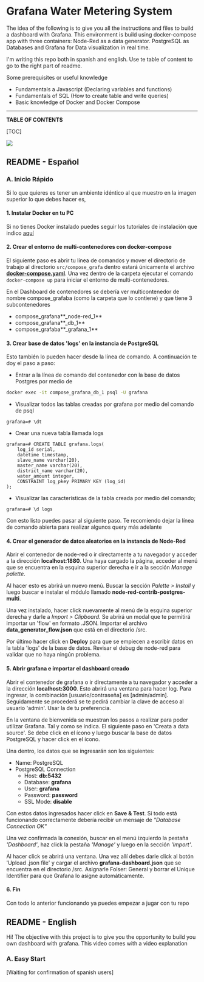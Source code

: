 # Grafana Water Metering System

The idea of the following is to give you all the instructions and files to build a dashboard with Grafana. This environment is build using docker-compose app with three containers: Node-Red as a data generator. PostgreSQL as Databases and Grafana for Data visualization in real time. 

I'm writing this repo both in spanish and english. Use te table of content to go to the right part of readme. 

Some prerequisites or useful knowledge

* Fundamentals a Javascript (Declaring variables and functions)
* Fundamentals of SQL (How to create table and write queries)
* Basic knowledge of Docker and Docker Compose

------



**TABLE OF CONTENTS**

[TOC]

![](https://joseluisramoncolmenares.files.wordpress.com/2020/06/bannergrafanadashboard1.png)



## README - Español

### A. Inicio Rápido

Si lo que quieres es tener un ambiente idéntico al que muestro en la imagen superior lo que debes hacer es,

#### 1. Instalar Docker en tu PC

Si no tienes Docker instalado puedes seguir los tutoriales de instalación que indico [aquí](https://joseluisramoncolmenares.wordpress.com/2020/06/18/como-configurar-docker-para-tus-proyectos/)

#### 2. Crear el entorno de multi-contenedores con docker-compose

El siguiente paso es abrir tu línea de comandos y mover el directorio de trabajo al directorio `src/compose_grafa` dentro estará únicamente el archivo **[docker-compose.yaml](https://docs.docker.com/compose/)**. Una vez dentro de la carpeta ejecutar el comando `docker-compose up` para iniciar el entorno de multi-contenedores.

En el Dashboard de contenedores se debería ver multicontenedor de nombre compose_grafaba (como la carpeta que lo contiene) y que tiene 3 subcontenedores

* compose_grafana**_node-red_1**
* compose_grafana**_db_1**
* compose_grafaba**_grafana_1**

#### 3. Crear base de datos 'logs' en la instancia de PostgreSQL

Esto también lo pueden hacer desde la línea de comando. A continuación te doy el paso a paso: 

* Entrar a la línea de comando del contenedor con la base de datos Postgres por medio de

```bash
docker exec -it compose_grafana_db_1 psql -U grafana
```

* Visualizar todos las tablas creadas por grafana por medio del comando de psql

```
grafana=# \dt
```

* Crear una nueva tabla llamada logs

```plsql
grafana=# CREATE TABLE grafana.logs(
    log_id serial,
    datetime timestamp,
    slave_name varchar(20),
    master_name varchar(20),
    district_name varchar(20),
    water_amount integer,
    CONSTRAINT log_pkey PRIMARY KEY (log_id)
);
```

* Visualizar las características de la tabla creada por medio del comando;

```
grafana=# \d logs
```

Con esto listo puedes pasar al siguiente paso. Te recomiendo dejar la línea de comando abierta para realizar algunos query más adelante

#### 4. Crear el generador de datos aleatorios en la instancia de Node-Red

Abrir el contenedor de node-red o ir directamente a tu navegador y acceder a la dirección **localhost:1880**. Una haya cargado la página, acceder al menú que se encuentra en la esquina superior derecha e ir a la sección *Manage palette*.

Al hacer esto es abrirá un nuevo menú. Buscar la sección *Palette > Install* y luego buscar e instalar el módulo llamado **node-red-contrib-postgres-multi**.

Una vez instalado, hacer click nuevamente al menú de la esquina superior derecha y darle a *Import > Clipboard*. Se abrirá un modal que te permitirá importar un 'flow' en formato .JSON. Importar el archivo **data_generator_flow.json** que está en el directorio /src.

Por último hacer click en **Deploy** para que se empiecen a escribir datos en la tabla 'logs' de la base de datos. Revisar el debug de node-red para validar que no haya ningún problema. 

#### 5. Abrir grafana e importar el dashboard creado

Abrir el contenedor de grafana o ir directamente a tu navegador y acceder a la dirección **localhost:3000**. Esto abrirá una ventana para hacer log. Para ingresar, la combinación [usuario/contraseña] es [admin/admin]. Seguidamente se procederá se te pedirá cambiar la clave de acceso al usuario 'admin'. Usar la de tu preferencia.

En la ventana de bienvenida se muestran los pasos a realizar para poder utilizar Grafana. Tal y como se indica. El siguiente paso en 'Creata a data source'. Se debe click en el ícono y luego buscar la base de datos PostgreSQL y hacer click en el ícono. 

Una dentro, los datos que se ingresarán son los siguientes: 

* Name: PostgreSQL
* PostgreSQL Connection
  * Host: **db:5432**
  * Database: **grafana**
  * User: **grafana**
  * Password: **password**
  * SSL Mode: **disable**

Con estos datos ingresados hacer click en **Save & Test**. Si todo está funcionando correctamente debería recibir un mensaje de *"Database Connection OK"*

Una vez confirmada la conexión, buscar en el menú izquierdo la pestaña *'Dashboard'*, haz click la pestaña *'Manage'* y luego en la sección *'Import'*.

Al hacer click se abrirá una ventana. Una vez allí debes darle click al botón 'Upload .json file' y cargar el archivo **grafana-dashboard.json** que se encuentra en el directorio /src. Asignarle Folser: General y borrar el Unique Identifier para que Grafana lo asigne automáticamente.

#### 6. Fin

Con todo lo anterior funcionando ya puedes empezar a jugar con tu repo













## README - English

Hi! The objective with this project is to give you the opportunity to build you own dashboard with grafana. This video comes with a video explanation

### A. Easy Start

[Waiting for confirmation of spanish users]